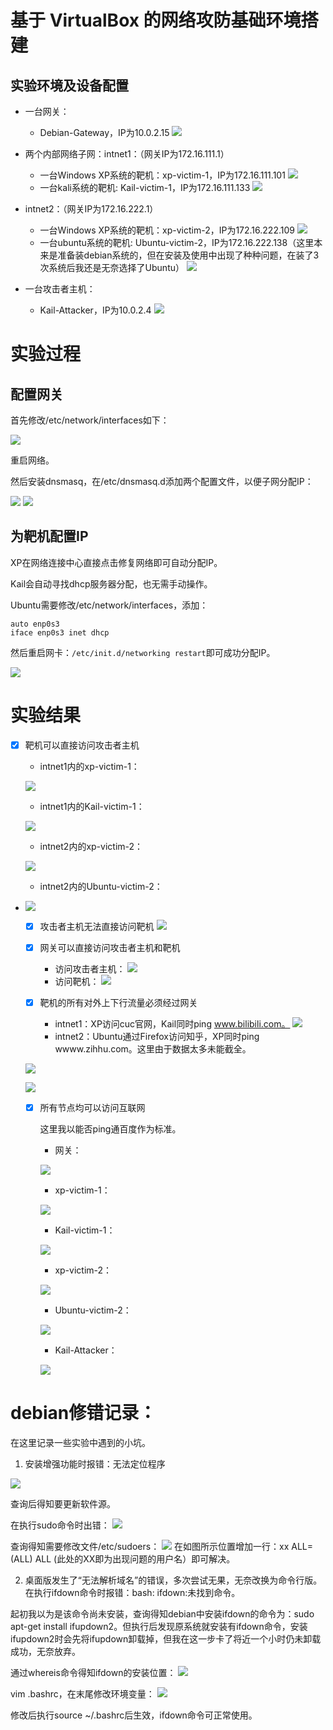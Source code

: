 # 基于 VirtualBox 的网络攻防基础环境搭建

## **实验环境及设备配置**  
* 一台网关：    
  * Debian-Gateway，IP为10.0.2.15
  ![](img/peizhi1.jpg)

* 两个内部网络子网：intnet1：（网关IP为172.16.111.1）
    * 一台Windows XP系统的靶机：xp-victim-1，IP为172.16.111.101
    ![](img/peizhi2.jpg)
    * 一台kali系统的靶机: Kail-victim-1，IP为172.16.111.133
    ![](img/peizhi3.png)
* intnet2：（网关IP为172.16.222.1）
    * 一台Windows XP系统的靶机：xp-victim-2，IP为172.16.222.109
    ![](img/peizhi5.jpg)
    * 一台ubuntu系统的靶机:  Ubuntu-victim-2，IP为172.16.222.138（这里本来是准备装debian系统的，但在安装及使用中出现了种种问题，在装了3次系统后我还是无奈选择了Ubuntu）
    ![](img/peizhi4.jpg)
* 一台攻击者主机：  
    * Kail-Attacker，IP为10.0.2.4
    ![](img/peizhi6.jpg)

# 实验过程

## 配置网关

首先修改/etc/network/interfaces如下：

![](img/peizhi7.jpg)

重启网络。

然后安装dnsmasq，在/etc/dnsmasq.d添加两个配置文件，以便子网分配IP：

![](img/debian1.jpg)
![](img/debian2.jpg)

## 为靶机配置IP

XP在网络连接中心直接点击修复网络即可自动分配IP。

Kail会自动寻找dhcp服务器分配，也无需手动操作。

Ubuntu需要修改/etc/network/interfaces，添加：
```
auto enp0s3
iface enp0s3 inet dhcp
```
然后重启网卡：`/etc/init.d/networking restart`即可成功分配IP。

![](img/ubuntu1.jpg)

# 实验结果

 - [x] 靶机可以直接访问攻击者主机
      * intnet1内的xp-victim-1：
  
    ![](img/1.1.jpg)

      * intnet1内的Kail-victim-1：
  
    ![](img/1.2.jpg)

      * intnet2内的xp-victim-2：
  
    ![](img/1.3.jpg)

      * intnet2内的Ubuntu-victim-2：
* 
    ![](img/1.4.jpg)

    - [x] 攻击者主机无法直接访问靶机
    ![](img/kail4.jpg)

    - [x] 网关可以直接访问攻击者主机和靶机
      * 访问攻击者主机：
    ![](img/2.1.jpg)
      * 访问靶机：
    ![](img/2.2.jpg)

    - [x] 靶机的所有对外上下行流量必须经过网关
      * intnet1：XP访问cuc官网，Kail同时ping www.bilibili.com。
    ![](img/3.1.jpg)
      * intnet2：Ubuntu通过Firefox访问知乎，XP同时ping wwww.zihhu.com。这里由于数据太多未能截全。
  
    ![](img/3.1.jpg)

    ![](img/XP1flow.PNG)  
    - [x] 所有节点均可以访问互联网
  
      这里我以能否ping通百度作为标准。

      * 网关：
  
      ![](img/4.0.jpg)

      * xp-victim-1：

      ![](img/4.1.jpg)

      * Kail-victim-1：

      ![](img/4.2.jpg)

      * xp-victim-2：

      ![](img/4.3.jpg)

      * Ubuntu-victim-2：

      ![](img/4.4.jpg)
      
      * Kail-Attacker：

      ![](img/4.5.jpg)




# debian修错记录：

在这里记录一些实验中遇到的小坑。

1. 安装增强功能时报错：无法定位程序

![](img/2.jpg)

查询后得知要更新软件源。

在执行sudo命令时出错：
![](img/1.jpg)

查询得知需要修改文件/etc/sudoers：
![](img/3.jpg)
在如图所示位置增加一行：xx ALL=(ALL) ALL  (此处的XX即为出现问题的用户名）即可解决。

2. 桌面版发生了“无法解析域名”的错误，多次尝试无果，无奈改换为命令行版。在执行ifdown命令时报错：bash: ifdown:未找到命令。

起初我以为是该命令尚未安装，查询得知debian中安装ifdown的命令为：sudo apt-get install ifupdown2。但执行后发现原系统就安装有ifdown命令，安装ifupdown2时会先将ifupdown卸载掉，但我在这一步卡了将近一个小时仍未卸载成功，无奈放弃。

通过whereis命令得知ifdown的安装位置：
![](img/5.jpg)

vim .bashrc，在末尾修改环境变量：
![](img/6.jpg)

修改后执行source ~/.bashrc后生效，ifdown命令可正常使用。